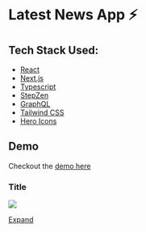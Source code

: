 # Latest News App ⚡

## Tech Stack Used:

- [React](https://reactjs.org/)
- [Next.js](https://nextjs.org/)
- [Typescript](https://www.typescriptlang.org/)
- [StepZen](https://stepzen.com/)
- [GraphQL](https://graphql.org/)
- [Tailwind CSS](https://tailwindcss.com/docs/guides/nextjs)
- [Hero Icons](https://heroicons.com/)

## Demo

Checkout the [demo here](https://latest-news-app.vercel.app/)

### Title

![](/public/gifs/....gif)

[Expand](/public/demo/....mp4)